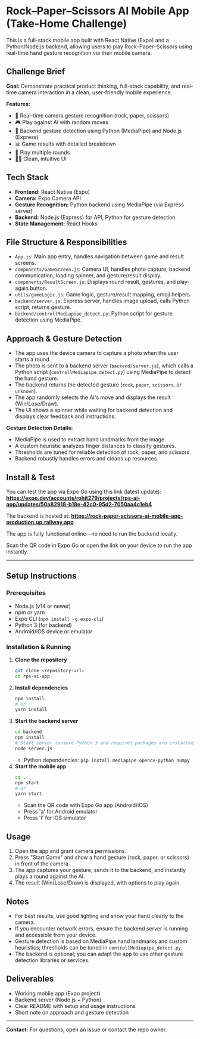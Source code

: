 
# Rock–Paper–Scissors AI Mobile App (Take-Home Challenge)

This is a full-stack mobile app built with React Native (Expo) and a Python/Node.js backend, allowing users to play Rock–Paper–Scissors using real-time hand gesture recognition via their mobile camera.

## Challenge Brief

**Goal:** Demonstrate practical product thinking, full-stack capability, and real-time camera interaction in a clean, user-friendly mobile experience.

**Features:**
- 📱 Real-time camera gesture recognition (rock, paper, scissors)
- 🎮 Play against AI with random moves
- 🤖 Backend gesture detection using Python (MediaPipe) and Node.js (Express)
- 📊 Game results with detailed breakdown
- 🔄 Play multiple rounds
- 🧑‍💻 Clean, intuitive UI

## Tech Stack

- **Frontend:** React Native (Expo)
- **Camera:** Expo Camera API
- **Gesture Recognition:** Python backend using MediaPipe (via Express server)
- **Backend:** Node.js (Express) for API, Python for gesture detection
- **State Management:** React Hooks

## File Structure & Responsibilities

- `App.js`: Main app entry, handles navigation between game and result screens.
- `components/GameScreen.js`: Camera UI, handles photo capture, backend communication, loading spinner, and gesture/result display.
- `components/ResultScreen.js`: Displays round result, gestures, and play-again button.
- `utils/gameLogic.js`: Game logic, gesture/result mapping, emoji helpers.
- `backend/server.js`: Express server, handles image upload, calls Python script, returns gesture.
- `backend/controllMediapipe_detect.py`: Python script for gesture detection using MediaPipe.

## Approach & Gesture Detection

- The app uses the device camera to capture a photo when the user starts a round.
- The photo is sent to a backend server (`backend/server.js`), which calls a Python script (`controllMediapipe_detect.py`) using MediaPipe to detect the hand gesture.
- The backend returns the detected gesture (`rock`, `paper`, `scissors`, or `unknown`).
- The app randomly selects the AI's move and displays the result (Win/Lose/Draw).
- The UI shows a spinner while waiting for backend detection and displays clear feedback and instructions.

**Gesture Detection Details:**
- MediaPipe is used to extract hand landmarks from the image.
- A custom heuristic analyzes finger distances to classify gestures.
- Thresholds are tuned for reliable detection of rock, paper, and scissors.
- Backend robustly handles errors and cleans up resources.


## Install & Test


You can test the app via Expo Go using this link (latest update):
**https://expo.dev/accounts/rohit279/projects/rps-ai-app/updates/50a82918-b18e-42c0-95d2-7050aa4c1eb4**

The backend is hosted at:
**https://rock-paper-scissors-ai-mobile-app-production.up.railway.app**

The app is fully functional online—no need to run the backend locally.

Scan the QR code in Expo Go or open the link on your device to run the app instantly.

---

## Setup Instructions

### Prerequisites
- Node.js (v14 or newer)
- npm or yarn
- Expo CLI (`npm install -g expo-cli`)
- Python 3 (for backend)
- Android/iOS device or emulator

### Installation & Running
1. **Clone the repository**
   ```bash
   git clone <repository-url>
   cd rps-ai-app
   ```
2. **Install dependencies**
   ```bash
   npm install
   # or
   yarn install
   ```
3. **Start the backend server**
   ```bash
   cd backend
   npm install
   # Start server (ensure Python 3 and required packages are installed)
   node server.js
   ```
   - Python dependencies: `pip install mediapipe opencv-python numpy`
4. **Start the mobile app**
   ```bash
   cd ..
   npm start
   # or
   yarn start
   ```
   - Scan the QR code with Expo Go app (Android/iOS)
   - Press 'a' for Android emulator
   - Press 'i' for iOS simulator

## Usage

1. Open the app and grant camera permissions.
2. Press "Start Game" and show a hand gesture (rock, paper, or scissors) in front of the camera.
3. The app captures your gesture, sends it to the backend, and instantly plays a round against the AI.
4. The result (Win/Lose/Draw) is displayed, with options to play again.

## Notes
- For best results, use good lighting and show your hand clearly to the camera.
- If you encounter network errors, ensure the backend server is running and accessible from your device.
- Gesture detection is based on MediaPipe hand landmarks and custom heuristics; thresholds can be tuned in `controllMediapipe_detect.py`.
- The backend is optional; you can adapt the app to use other gesture detection libraries or services.

## Deliverables
- Working mobile app (Expo project)
- Backend server (Node.js + Python)
- Clear README with setup and usage instructions
- Short note on approach and gesture detection

---

**Contact:** For questions, open an issue or contact the repo owner.
